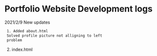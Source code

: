 <h1>Portfolio Website Development logs</h1>

 2021/2/9 New updates


```html
 1. Added about.html
 Solved profile picture not alligning to left 
 problem

```

 2. index.html 
